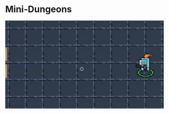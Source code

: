 # Mini-Dungeons


![Gameplay 1](https://github.com/4-bytes/Mini-Dungeons/blob/master/gifs/gameplay1.gif)

